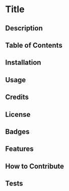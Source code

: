 # Title

## Description

## Table of Contents

## Installation

## Usage

## Credits

## License

## Badges

## Features

## How to Contribute

## Tests
